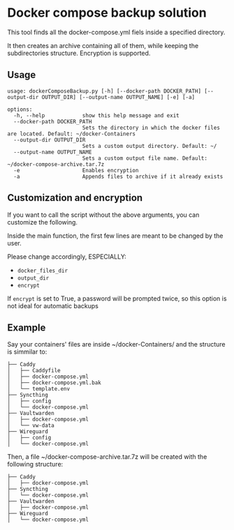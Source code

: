# Docker compose backup solution

This tool finds all the docker-compose.yml fiels inside a specified directory.

It then creates an archive containing all of them, while keeping the subdirectories structure. Encryption is supported.

## Usage
```
usage: dockerComposeBackup.py [-h] [--docker-path DOCKER_PATH] [--output-dir OUTPUT_DIR] [--output-name OUTPUT_NAME] [-e] [-a]

options:
  -h, --help            show this help message and exit
  --docker-path DOCKER_PATH
                        Sets the directory in which the docker files are located. Default: ~/docker-Containers
  --output-dir OUTPUT_DIR
                        Sets a custom output directory. Default: ~/
  --output-name OUTPUT_NAME
                        Sets a custom output file name. Default: ~/docker-compose-archive.tar.7z
  -e                    Enables encryption
  -a                    Appends files to archive if it already exists
```

## Customization and encryption

If you want to call the script without the above arguments, you can customize the following.

Inside the main function, the first few lines are meant to be changed by the user.

Please change accordingly, ESPECIALLY: 

- `docker_files_dir`
- `output_dir`
- `encrypt`

If `encrypt` is set to True, a password will be prompted twice, so this option is not ideal for automatic backups

## Example

Say your containers' files are inside ~/docker-Containers/ and the structure is simmilar to:

```
├── Caddy
│   ├── Caddyfile
│   ├── docker-compose.yml
│   ├── docker-compose.yml.bak
│   └── template.env
├── Syncthing
│   ├── config
│   └── docker-compose.yml
├── Vaultwarden
│   ├── docker-compose.yml
│   └── vw-data
├── Wireguard
│   ├── config
│   └── docker-compose.yml
```

Then, a file ~/docker-compose-archive.tar.7z will be created with the following structure:

```
├── Caddy
│   ├── docker-compose.yml
├── Syncthing
│   └── docker-compose.yml
├── Vaultwarden
│   ├── docker-compose.yml
├── Wireguard
│   └── docker-compose.yml
```
